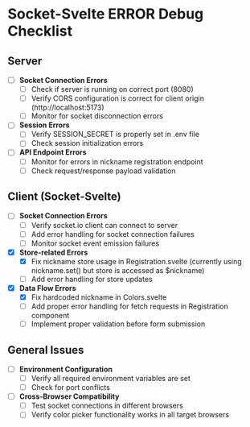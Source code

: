 # Socket-Svelte ERROR Debug Checklist

## Server

- [ ] **Socket Connection Errors**
  - [ ] Check if server is running on correct port (8080)
  - [ ] Verify CORS configuration is correct for client origin (http://localhost:5173)
  - [ ] Monitor for socket disconnection errors

- [ ] **Session Errors**
  - [ ] Verify SESSION_SECRET is properly set in .env file
  - [ ] Check session initialization errors

- [ ] **API Endpoint Errors**
  - [ ] Monitor for errors in nickname registration endpoint
  - [ ] Check request/response payload validation

## Client (Socket-Svelte)

- [ ] **Socket Connection Errors**
  - [ ] Verify socket.io client can connect to server
  - [ ] Add error handling for socket connection failures
  - [ ] Monitor socket event emission failures

- [x] **Store-related Errors**
  - [x] Fix nickname store usage in Registration.svelte (currently using nickname.set() but store is accessed as $nickname)
  - [ ] Add error handling for store updates

- [x] **Data Flow Errors**
  - [x] Fix hardcoded nickname in Colors.svelte
  - [ ] Add proper error handling for fetch requests in Registration component
  - [ ] Implement proper validation before form submission

## General Issues

- [ ] **Environment Configuration**
  - [ ] Verify all required environment variables are set
  - [ ] Check for port conflicts

- [ ] **Cross-Browser Compatibility**
  - [ ] Test socket connections in different browsers
  - [ ] Verify color picker functionality works in all target browsers 